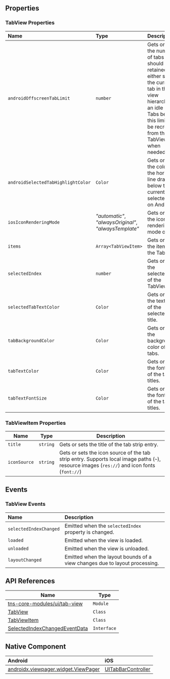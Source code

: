 ## Properties

### TabView Properties

| Name     | Type     | Description    |
|:---------|:---------|:---------------|
| `androidOffscreenTabLimit` | `number` | Gets or sets the number of tabs that should be retained to either side of the current tab in the view hierarchy in an idle state. Tabs beyond this limit will be recreated from the TabView when needed. |
| `androidSelectedTabHighlightColor` | `Color` | Gets or sets the color of the horizontal line drawn below the currently selected tab on Android. |
| `iosIconRenderingMode` | _"automatic"_, _"alwaysOriginal"_, _"alwaysTemplate"_ | Gets or sets the icon rendering mode on iOS. |
| `items` | `Array<TabViewItem>` | Gets or sets the items of the TabView. |
| `selectedIndex` | `number` | Gets or sets the selectedIndex of the TabView. |
| `selectedTabTextColor` | `Color` | Gets or sets the text color of the selected tab title. |
| `tabBackgroundColor` | `Color` | Gets or sets the background color of the tabs. |
| `tabTextColor` | `Color` | Gets or sets the font size of the tabs titles. |
| `tabTextFontSize` | `Color` | Gets or sets the font size of the tabs titles. |

### TabViewItem Properties

| Name      | Type     | Description                                    |
|-----------|----------|------------------------------------------------|
| `title`   | `string` | Gets or sets the title of the tab strip entry. |
| `iconSource` | `string` | Gets or sets the icon source of the tab strip entry. Supports local image paths (`~`), resource images (`res://`) and icon fonts (`font://`) |


## Events

### TabView Events

| Name                   | Description                                           |
|:-----------------------|:------------------------------------------------------|
| `selectedIndexChanged` | Emitted when the `selectedIndex` property is changed. |
| `loaded`               | Emitted when the view is loaded.                      |
| `unloaded`             | Emitted when the view is unloaded.                    |
| `layoutChanged`        | Emitted when the layout bounds of a view changes due to layout processing. |


## API References

| Name     | Type    |
|----------|---------|
| [tns-core-modules/ui/tab-view](http://docs.nativescript.org/api-reference/modules/_ui_tab_view_.html) | `Module` | 
| [TabView](https://docs.nativescript.org/api-reference/classes/_ui_tab_view_.tabview) | `Class` |
| [TabViewItem](https://docs.nativescript.org/api-reference/classes/_ui_tab_view_.tabviewitem) | `Class` |
| [SelectedIndexChangedEventData](https://docs.nativescript.org/api-reference/interfaces/_ui_tab_view_.selectedindexchangedeventdata) | `Interface` |

## Native Component

| Android               | iOS      |
|:----------------------|:---------|
| [androidx.viewpager.widget.ViewPager](https://developer.android.com/reference/kotlin/androidx/viewpager/widget/ViewPager) | [UITabBarController](https://developer.apple.com/library/ios/documentation/UIKit/Reference/UITabBarController_Class/) |

